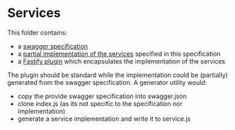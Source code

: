 # Services

This folder contains:

* a [swagger specification](swagger.json)
* a [partial implementation of the services](service.js) specified in
  this specification
* a [Fastify plugin](index.js) which encapsulates the implementation of the services

The plugin should be standard while the implementation could be (partially) generated from the swagger specification.
A generator utility would:
* copy the provide swagger specification into swagger.json
* clone index.js (as its not specific to the specification nor implementation)
* generate a service implementation and write it to service.js
